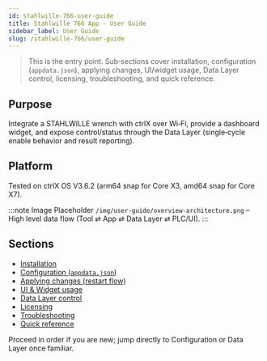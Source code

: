 ```yaml
---
id: stahlwille-766-user-guide
title: Stahlwille 766 App - User Guide
sidebar_label: User Guide
slug: /stahlwille-766/user-guide
---
```


> This is the entry point. Sub‑sections cover installation, configuration (`appdata.json`), applying changes, UI/widget usage, Data Layer control, licensing, troubleshooting, and quick reference.

## Purpose
Integrate a STAHLWILLE wrench with ctrlX over Wi‑Fi, provide a dashboard widget, and expose control/status through the Data Layer (single‑cycle enable behavior and result reporting).

## Platform
Tested on ctrlX OS V3.6.2 (arm64 snap for Core X3, amd64 snap for Core X7).

:::note Image Placeholder
`/img/user-guide/overview-architecture.png` – High level data flow (Tool ⇄ App ⇄ Data Layer ⇄ PLC/UI).
:::

## Sections
- [Installation](./installation.md)
- [Configuration (`appdata.json`)](./configuration.md)
- [Applying changes (restart flow)](./applying-changes.md)
- [UI & Widget usage](./ui-widget.md)
- [Data Layer control](./data-layer.md)
- [Licensing](./licensing.md)
- [Troubleshooting](./troubleshooting.md)
- [Quick reference](./quick-reference.md)

Proceed in order if you are new; jump directly to Configuration or Data Layer once familiar.
